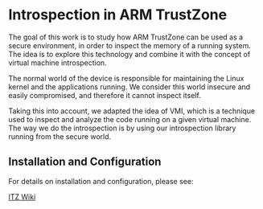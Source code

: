 # Introspection in ARM TrustZone

The goal of this work is to study how ARM TrustZone can be used as a secure environment, in order to inspect the memory of a running system. 
The idea is to explore this technology and combine it with the concept of virtual machine introspection.

The normal world of the device is responsible for maintaining the Linux kernel and the applications running. 
We consider this world insecure and easily compromised, and therefore it cannot inspect itself.

Taking this into account, we adapted the idea of VMI, which is a technique used to inspect and analyze the code running on a given virtual machine. 
The way we do the introspection is by using our introspection library running from the secure world.



Installation and Configuration
------------------------------

For details on installation and configuration, please see:

[ITZ Wiki](https://github.com/BahamutMW/ITZ-ARM-TrustZone/wiki)
